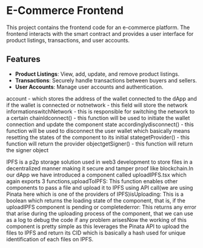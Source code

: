 # E-Commerce Frontend

This project contains the frontend code for an e-commerce platform. The frontend interacts with the smart contract and provides a user interface for product listings, transactions, and user accounts.

## Features

- **Product Listings**: View, add, update, and remove product listings.
- **Transactions**: Securely handle transactions between buyers and sellers.
- **User Accounts**: Manage user accounts and authentication.

account - which stores the address of the wallet connected to the dApp and if the wallet is connected or notnetwork - this field will store the network informationswitchNetwork - this is responsible for switching the network to a certain chainIdconnect() - this function will be used to initiate the wallet connection and update the component state accordinglydisconnect() - this function will be used to disconnect the user wallet which basically means resetting the states of the component to its initial stategetProvider() - this function will return the provider objectgetSigner() - this function will return the signer object

IPFS is a p2p storage solution used in web3 development to store files in a decentralized manner making it secure and tamper proof like blockchain.In our dApp we have introduced a component called uploadIPFS.tsx which again exports 3 functions,uploadToIPFS: This function enables other components to pass a file and upload it to IPFS using API call(we are using Pinata here which is one of the providers of IPFS)isUploading: This is a boolean which returns the loading state of the component, that is, if the uploadIPFS component is pending or completederror: This returns any error that arise during the uploading process of the component, that we can use as a log to debug the code if any problem arisesNow the working of this component is pretty simple as this leverages the Pinata API to upload the files to IPFS and return its CID which is basically a hash used for unique identification of each files on IPFS.